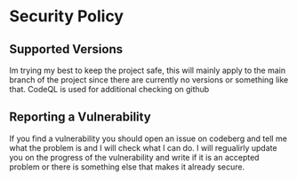 # Security Policy

## Supported Versions

Im trying my best to keep the project safe, this will 
mainly apply to the main branch of the project since there
are currently no versions or something like that.
CodeQL is used for additional checking on github

## Reporting a Vulnerability

If you find a vulnerability you should open an issue on codeberg and 
tell me what the problem is and I will check what I can do.
I will regualirly update you on the progress of the vulnerability and write
if it is an accepted problem or there is something else that makes it 
already secure. 

